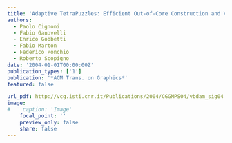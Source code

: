 ```yaml
---
title: 'Adaptive TetraPuzzles: Efficient Out-of-Core Construction and Visualization of Gigantic Multiresolution Polygonal Models'
authors:
  - Paolo Cignoni
  - Fabio Ganovelli
  - Enrico Gobbetti
  - Fabio Marton
  - Federico Ponchio
  - Roberto Scopigno
date: '2004-01-01T00:00:00Z'
publication_types: ['1']
publication: '*ACM Trans. on Graphics*'
featured: false

url_pdf: http://vcg.isti.cnr.it/Publications/2004/CGGMPS04/vbdam_sig04.pdf
image:
#    caption: 'Image'
    focal_point: ''
    preview_only: false
    share: false
---
```


